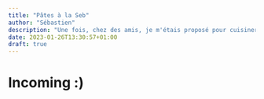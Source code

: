 ```yaml
---
title: "Pâtes à la Seb"
author: "Sébastien"
description: "Une fois, chez des amis, je m'étais proposé pour cuisiner. J'avais fait cette recette et elle avait plutôt été bien reçue. Depuis, ils ont donné le nom de ***pâtes à la Seb*** à cette recette, mais ce qu'il ne savent pas, c'est que je n'avait rien inventé : cette recette me vient tout droit de ma copine, ce qui nous fait bien rire quand ils nous disent ***j'ai encore fait une pâte à la Seb hier soir*** alors qu'en fait tout est d'elle."
date: 2023-01-26T13:30:57+01:00
draft: true
---
```


# Incoming :)
